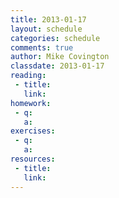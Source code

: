 ```yaml
---
title: 2013-01-17
layout: schedule
categories: schedule
comments: true
author: Mike Covington
classdate: 2013-01-17
reading:
 - title:
   link:
homework:
 - q:
   a:
exercises:
 - q:
   a:
resources:
 - title: 
   link: 
---
```


